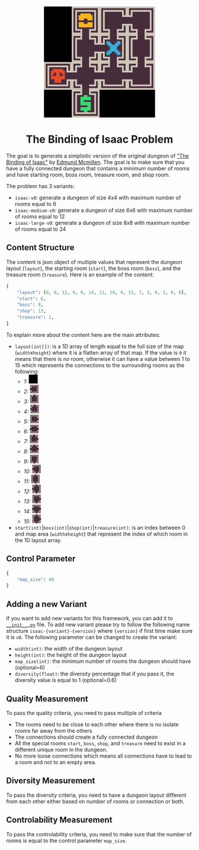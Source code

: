 <p align="center">
	<img height="300px" src="../../../images/isaac/example.png"/>
</p>
<h1 align="center">
The Binding of Isaac Problem
</h1>

The goal is to generate a simplistic version of the original dungeon of ["The Binding of Isaac"](https://store.steampowered.com/app/113200/The_Binding_of_Isaac/) by [Edmund Mcmillen](https://x.com/edmundmcmillen). The goal is to make sure that you have a fully connected dungeon that contains a minimum number of rooms and have starting room, boss room, treasure room, and shop room.

The problem has 3 variants:
- `isaac-v0`: generate a dungeon of size 4x4 with maximum number of rooms equal to 6
- `isaac-medium-v0`: generate a dungeon of size 6x6 with maximum number of rooms equal to 12
- `isaac-large-v0`: generate a dungeon of size 8x8 with maximum number of rooms equal to 24

## Content Structure
The content is json object of multiple values that represent the dungeon layout (`layout`), the starting room (`start`), the boss room (`boss`), and the treasure room (`treasure`). Here is an example of the content:
```python
{
    "layout": [0, 8, 12, 9, 0, 14, 11, 10, 4, 15, 7, 3, 0, 2, 0, 0],
    "start": 6,
    "boss": 8,
    "shop": 13,
    "treasure": 1,
}
```
To explain more about the content here are the main attributes:
- `layout(int[])`: is a 1D array of length equal to the full size of the map (`width`x`height`) where it is a flatten array of that map. If the value is `0` it means that there is no room, otherwise it can have a value between 1 to 15 which represents the connections to the surrounding rooms as the following:
    - *1:* <img width="24px" src="images/room_1.png"/>
    - *2:* <img width="24px" src="images/room_2.png"/>
    - *3:* <img width="24px" src="images/room_3.png"/>
    - *4:* <img width="24px" src="images/room_4.png"/>
    - *5:* <img width="24px" src="images/room_5.png"/>
    - *6:* <img width="24px" src="images/room_6.png"/>
    - *7:* <img width="24px" src="images/room_7.png"/>
    - *8:* <img width="24px" src="images/room_8.png"/>
    - *9:* <img width="24px" src="images/room_9.png"/>
    - *10:* <img width="24px" src="images/room_10.png"/>
    - *11:* <img width="24px" src="images/room_11.png"/>
    - *12:* <img width="24px" src="images/room_12.png"/>
    - *13:* <img width="24px" src="images/room_13.png"/>
    - *14:* <img width="24px" src="images/room_14.png"/>
    - *15:* <img width="24px" src="images/room_15.png"/>
- `start(int)`|`boss(int)`|`shop(int)`|`treasure(int)`: is an index between 0 and map area (`width`x`height`) that represent the index of which room in the 1D layout array.

## Control Parameter

```python
{
    "map_size": 40
}
```

## Adding a new Variant
If you want to add new variants for this framework, you can add it to [`__init__.py`](https://github.com/amidos2006/pcg_benchmark/blob/main/pcg_benchmark/probs/isaac/__init__.py) file. To add new variant please try to follow the following name structure `isaac-{variant}-{version}` where `{version}` if first time make sure it is `v0`. The following parameter can be changed to create the variant:
- `width(int)`: the width of the dungeon layout
- `height(int)`: the height of the dungeon layout
- `map_size(int)`: the minimum number of rooms the dungeon should have (optional=6)
- `diversity(float)`: the diversity percentage that if you pass it, the diversity value is equal to 1 (optional=0.6)

## Quality Measurement
To pass the quality criteria, you need to pass multiple of criteria
- The rooms need to be close to each other where there is no isolate rooms far away from the others
- The connections should create a fully connected dungeon
- All the special rooms `start`, `boss`, `shop`, and `treasure` need to exist in a different unique room in the dungeon.
- No more loose connections which means all connections have to lead to a room and not to an empty area.

## Diversity Measurement
To pass the diversity criteria, you need to have a dungeon layout different from each other either based on number of rooms or connection or both.

## Controlability Measurement
To pass the controlability criteria, you need to make sure that the number of rooms is equal to the control parameter `map_size`.